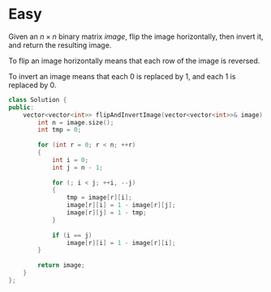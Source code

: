 # Easy

Given an $n \times n$ binary matrix $image$, flip the image horizontally, then invert it, and return the resulting image.

To flip an image horizontally means that each row of the image is reversed.

To invert an image means that each $0$ is replaced by $1$, and each $1$ is replaced by $0$.

```cpp
class Solution {
public:
    vector<vector<int>> flipAndInvertImage(vector<vector<int>>& image) {
        int n = image.size();
        int tmp = 0;
        
        for (int r = 0; r < n; ++r)
        {
            int i = 0;
            int j = n - 1;
            
            for (; i < j; ++i, --j)
            {
                tmp = image[r][i];
                image[r][i] = 1 - image[r][j];
                image[r][j] = 1 - tmp;
            }
            
            if (i == j)
                image[r][i] = 1 - image[r][i];
        }
        
        return image;
    }
};
```
